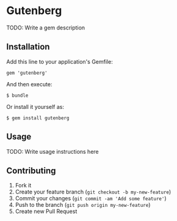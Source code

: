 # Gutenberg

TODO: Write a gem description

## Installation

Add this line to your application's Gemfile:

    gem 'gutenberg'

And then execute:

    $ bundle

Or install it yourself as:

    $ gem install gutenberg

## Usage

TODO: Write usage instructions here

## Contributing

1. Fork it
2. Create your feature branch (`git checkout -b my-new-feature`)
3. Commit your changes (`git commit -am 'Add some feature'`)
4. Push to the branch (`git push origin my-new-feature`)
5. Create new Pull Request
